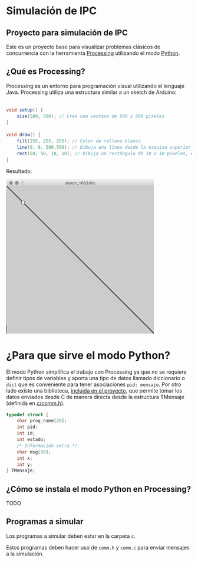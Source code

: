 # Simulación de IPC

## Proyecto para simulación de IPC

Este es un proyecto base para visualizar problemas clásicos de concurrencia
con la herramienta [Processing](http://processing.org) utilizando el
modo [Python](http://py.processing.org).


## ¿Qué es Processing?

Processing es un entorno para programación visual utilizando el lenguaje Java.
Processing utiliza una estructura similar a un sketch de Arduino:

```java

void setup() {
    size(500, 500); // Crea una ventana de 500 x 500 pixeles
}

void draw() {
    fill(255, 255, 255); // Color de relleno blanco
    line(0, 0, 500,500); // Dibuja una línea desde la esquina superior izquierda hacia la esquina inferior derecha.
    rect(50, 50, 10, 10); // Dibuja un rectángulo de 10 x 10 pixeles, en la posicion (50, 50) de la pantalla
}
```

Resultado:

![Processing](docs/imgs/processing_ej1.png)

# ¿Para que sirve el modo Python?

El modo Python simplifica el trabajo con Processing ya que no se requiere definir tipos de variables y aporta una tipo de datos llamado diccionario o
`dict` que es conveniente para tener asociaciones `pid: mensaje`.
Por otro lado existe una biblioteca, [incluida en el proyecto](./cstruct.py), que permite tomar los datos enviados desde C de manera directa desde la
estructura TMensaje (definida en [c/comm.h](c/comm.h)).

```c
typedef struct {
    char prog_name[20];
    int pid;
    int id;
    int estado;
    /* Información extra */
    char msg[80];
    int x;
    int y;
} TMensaje;

```

## ¿Cómo se instala el modo Python en Processing?

TODO

## Programas a simular

Los programas a simular deben estar en la carpeta `c`.

Estos programas deben hacer uso de `comm.h` y `comm.c` para enviar
mensajes a la simulación.

